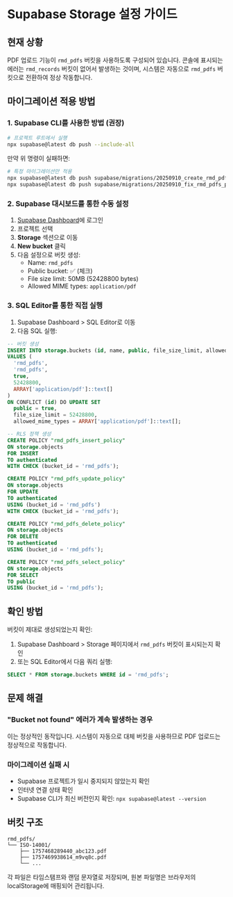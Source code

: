 # Supabase Storage 설정 가이드

## 현재 상황
PDF 업로드 기능이 `rmd_pdfs` 버킷을 사용하도록 구성되어 있습니다. 
콘솔에 표시되는 에러는 `rmd_records` 버킷이 없어서 발생하는 것이며, 시스템은 자동으로 `rmd_pdfs` 버킷으로 전환하여 정상 작동합니다.

## 마이그레이션 적용 방법

### 1. Supabase CLI를 사용한 방법 (권장)

```bash
# 프로젝트 루트에서 실행
npx supabase@latest db push --include-all
```

만약 위 명령이 실패하면:

```bash
# 특정 마이그레이션만 적용
npx supabase@latest db push supabase/migrations/20250910_create_rmd_pdfs_bucket.sql
npx supabase@latest db push supabase/migrations/20250910_fix_rmd_pdfs_policies.sql
```

### 2. Supabase 대시보드를 통한 수동 설정

1. [Supabase Dashboard](https://app.supabase.com)에 로그인
2. 프로젝트 선택
3. **Storage** 섹션으로 이동
4. **New bucket** 클릭
5. 다음 설정으로 버킷 생성:
   - Name: `rmd_pdfs`
   - Public bucket: ✅ (체크)
   - File size limit: 50MB (52428800 bytes)
   - Allowed MIME types: `application/pdf`

### 3. SQL Editor를 통한 직접 실행

1. Supabase Dashboard > SQL Editor로 이동
2. 다음 SQL 실행:

```sql
-- 버킷 생성
INSERT INTO storage.buckets (id, name, public, file_size_limit, allowed_mime_types)
VALUES (
  'rmd_pdfs',
  'rmd_pdfs', 
  true,
  52428800,
  ARRAY['application/pdf']::text[]
)
ON CONFLICT (id) DO UPDATE SET
  public = true,
  file_size_limit = 52428800,
  allowed_mime_types = ARRAY['application/pdf']::text[];

-- RLS 정책 생성
CREATE POLICY "rmd_pdfs_insert_policy"
ON storage.objects
FOR INSERT
TO authenticated
WITH CHECK (bucket_id = 'rmd_pdfs');

CREATE POLICY "rmd_pdfs_update_policy"
ON storage.objects
FOR UPDATE
TO authenticated
USING (bucket_id = 'rmd_pdfs')
WITH CHECK (bucket_id = 'rmd_pdfs');

CREATE POLICY "rmd_pdfs_delete_policy"
ON storage.objects
FOR DELETE
TO authenticated
USING (bucket_id = 'rmd_pdfs');

CREATE POLICY "rmd_pdfs_select_policy"
ON storage.objects
FOR SELECT
TO public
USING (bucket_id = 'rmd_pdfs');
```

## 확인 방법

버킷이 제대로 생성되었는지 확인:

1. Supabase Dashboard > Storage 페이지에서 `rmd_pdfs` 버킷이 표시되는지 확인
2. 또는 SQL Editor에서 다음 쿼리 실행:

```sql
SELECT * FROM storage.buckets WHERE id = 'rmd_pdfs';
```

## 문제 해결

### "Bucket not found" 에러가 계속 발생하는 경우

이는 정상적인 동작입니다. 시스템이 자동으로 대체 버킷을 사용하므로 PDF 업로드는 정상적으로 작동합니다.

### 마이그레이션 실패 시

- Supabase 프로젝트가 일시 중지되지 않았는지 확인
- 인터넷 연결 상태 확인
- Supabase CLI가 최신 버전인지 확인: `npx supabase@latest --version`

## 버킷 구조

```
rmd_pdfs/
└── ISO-14001/
    ├── 1757468289440_abc123.pdf
    ├── 1757469938614_m9vq8c.pdf
    └── ...
```

각 파일은 타임스탬프와 랜덤 문자열로 저장되며, 원본 파일명은 브라우저의 localStorage에 매핑되어 관리됩니다.
